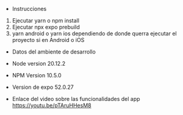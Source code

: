 
- Instrucciones
1. Ejecutar yarn o npm install
2. Ejecutar npx expo prebuild
3. yarn android o yarn ios dependiendo de donde querra ejecutar el proyecto si en Android o iOS

- Datos del ambiente de desarrollo
- Node version 20.12.2
- NPM Version 10.5.0
- Version de expo 52.0.27


- Enlace del video sobre las funcionalidades del app
https://youtu.be/pTAruHHesM8